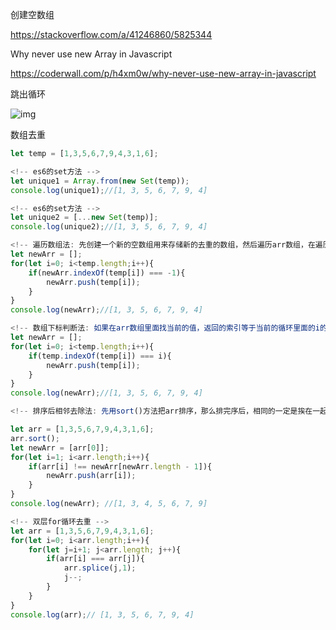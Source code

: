 创建空数组

https://stackoverflow.com/a/41246860/5825344

Why never use new Array in Javascript

https://coderwall.com/p/h4xm0w/why-never-use-new-array-in-javascript

跳出循环

![img](https://mmbiz.qpic.cn/sz_mmbiz_png/VMORHafhQIOicKibzEfvBQH6PibjS5uIKArsxmYaBmMxSZs5MsvibwzichQLMaOt0ywtJAVicAVCPLHRL1BibF8E3eURg/640?wx_fmt=png&tp=webp&wxfrom=5&wx_lazy=1&wx_co=1)

数组去重

```js
let temp = [1,3,5,6,7,9,4,3,1,6];

<!-- es6的set方法 -->
let unique1 = Array.from(new Set(temp));
console.log(unique1);//[1, 3, 5, 6, 7, 9, 4]

<!-- es6的set方法 -->
let unique2 = [...new Set(temp)];
console.log(unique2);//[1, 3, 5, 6, 7, 9, 4]

<!-- 遍历数组法: 先创建一个新的空数组用来存储新的去重的数组，然后遍历arr数组，在遍历过程中，分别判断newArr数组里面是不是有遍历到的arr中的元素，如果没有，直接添加进newArr中，如果已经有了（重复），那么不操作。-->
let newArr = [];
for(let i=0; i<temp.length;i++){
    if(newArr.indexOf(temp[i]) === -1){
        newArr.push(temp[i]);
    }
}
console.log(newArr);//[1, 3, 5, 6, 7, 9, 4]

<!-- 数组下标判断法: 如果在arr数组里面找当前的值，返回的索引等于当前的循环里面的i的话，那么证明这个值是第一次出现，所以推入到新数组里面，如果后面又遍历到了一个出现过的值，那也不会返回它的索引，indexof()方法只返回找到的第一个值的索引，所以重复的都会被pass掉，只出现一次的值都被存入新数组中。 -->
let newArr = [];
for(let i=0; i<temp.length;i++){
    if(temp.indexOf(temp[i]) === i){
        newArr.push(temp[i]);
    }
}
console.log(newArr);//[1, 3, 5, 6, 7, 9, 4]

<!-- 排序后相邻去除法: 先用sort()方法把arr排序，那么排完序后，相同的一定是挨在一起的，把它去掉就好了。首先给新数组初始化一个arr[0]，因为我们要用它和arr数组进行比较，所以，for循环里面i也是从1开始了，我们让遍历到的arr中的值和新数组最后一位进行比较，如果相等，则pass掉，不相等的，push进来 -->

let arr = [1,3,5,6,7,9,4,3,1,6];
arr.sort();
let newArr = [arr[0]];
for(let i=1; i<arr.length;i++){
    if(arr[i] !== newArr[newArr.length - 1]){
        newArr.push(arr[i]);
    }
}
console.log(newArr); //[1, 3, 4, 5, 6, 7, 9]

<!-- 双层for循环去重 -->
let arr = [1,3,5,6,7,9,4,3,1,6];
for(let i=0; i<arr.length;i++){
    for(let j=i+1; j<arr.length; j++){
        if(arr[i] === arr[j]){
            arr.splice(j,1);
            j--;
        }
    }
}
console.log(arr);// [1, 3, 5, 6, 7, 9, 4]
```

